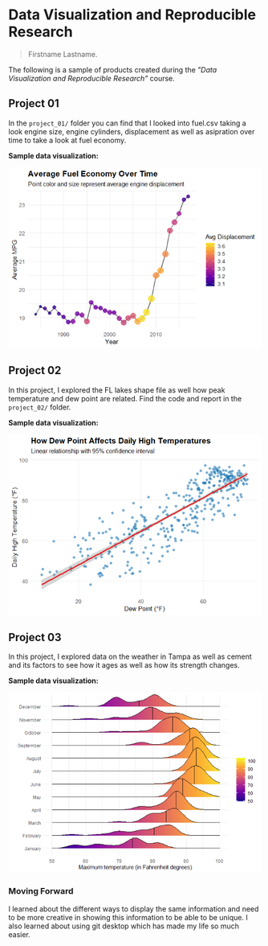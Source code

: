 # Data Visualization and Reproducible Research

> Firstname Lastname. 


The following is a sample of products created during the _"Data Visualization and Reproducible Research"_ course.


## Project 01

In the `project_01/` folder you can find that I looked into fuel.csv taking a look engine size, engine cylinders, displacement as well as asipration over time to take a look at fuel economy. 

**Sample data visualization:** 

![Plot](project-01/Nazario_project_01_files/figure-html/unnamed-chunk-8-1.png)


## Project 02

In this project, I explored the FL lakes shape file as well how peak temperature and dew point are related. Find the code and report in the `project_02/` folder.

**Sample data visualization:** 

![Plot](project-02/Nazario_project_02_files/figure-html/unnamed-chunk-8-1.png)


## Project 03

In this project, I explored data on the weather in Tampa as well as cement and its factors to see how it ages as well as how its strength changes.

**Sample data visualization:** 

![Plot](project-03/Nazario_project_03_files/figure-html/unnamed-chunk-10-1.png)


### Moving Forward

I learned about the different ways to display the same information and need to be more creative in showing this information to be able to be unique. I also learned about using git desktop which has made my life so much easier.